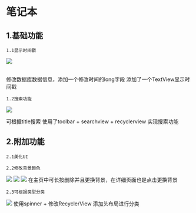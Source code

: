 笔记本
====
1.基础功能
---
	1.1显示时间戳
	
![](https://raw.githubusercontent.com/DerrickChanJL/DouBanDemo/master/note/1.png)

<br>
修改数据库数据信息，添加一个修改时间的long字段
添加了一个TextView显示时间戳
	
	1.2搜索功能
![](https://raw.githubusercontent.com/DerrickChanJL/DouBanDemo/master/note/search.png)
<br>


可根据title搜索
使用了toolbar + searchview + recyclerview 实现搜索功能
	
	
2.附加功能
----
	2.1美化UI
	
	2.2修改背景颜色
![](https://raw.githubusercontent.com/DerrickChanJL/DouBanDemo/master/note/bgchangge.png)
![](https://raw.githubusercontent.com/DerrickChanJL/DouBanDemo/master/note/bgchang1.png)
![](https://raw.githubusercontent.com/DerrickChanJL/DouBanDemo/master/note/bgchang2.png)
	在主页中可长按删除并且更换背景，在详细页面也是点击更换背景

	2.3可根据类型分类
![](https://raw.githubusercontent.com/DerrickChanJL/DouBanDemo/master/note/3.png)
	使用spinner + 修改RecyclerView 添加头布局进行分类

